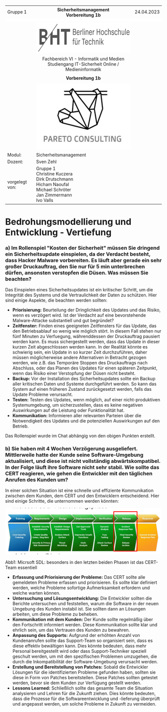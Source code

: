   <style>
    table, tr, td {
        border-collapse: collapse !important;
    border: none !important;
}
.centered{
    align:"center";
}
.blank_row
{
    height: 10px !important; /* overwrites any other rules */
    background-color: #FFFFFF;
}
    </style>
   <table width="100%" cellspacing="0" cellpadding="0" style="border:none;">
      <tbody>
        <tr>
          <td>Gruppe 1</td>
          <th>Sicherheitsmanagement<br />Vorbereitung 1b</th>
          <td>24.04.2023</td>
        </tr>
        <tr class="blank_row">
              <td colspan="3"></td>
        </tr>
        <tr>
          <td><br /><br /><br /></td>
          <td align="center">
            <img
              src="./Assets/bht-logo.png"
              style="height:2.66cm;width:11.4cm;"
            />
          </td>
          <td></td>
        </tr>       
        <tr>
          <td></td>
          <td align="center">
            Fachbereich VI - Informatik und Medien<br />Studiengang
            IT-Sicherheit Online / Medieninformatik
          </td>
          <td></td>
        </tr>
        <tr align="center">
          <td></td>
          <td style="font-weight:bold; padding:8px">Vorbereitung 1b</td>
          <td></td>
        </tr>
        <tr>
          <td></td>
          <td align="center">
            <img
              src="./Assets/pareto-logo.jpg"
            style="height:5.6cm;width:8.31cm;"
            />
          </td>
          <td></td>
        </tr>
        <tr>
          <td>Modul:</td>
          <td>Sicherheitsmanagement</td>
          <td></td>
        </tr>
        <tr>
          <td>Dozent:</td>
          <td>Sven Zehl</td>
          <td></td>
        </tr>
        <tr>
          <td>vorgelegt von:</td>
          <td>
            Gruppe 1<br />Christine Kuczera<br />Dirk Drutschmann<br />Hicham
            Naoufal<br />Michael Schröter<br />Jan Zimmermann<br />Ivo Valls
          </td>
          <td></td>
        </tr>
      </tbody>
    </table>
<div style="page-break-after: always">
</div>

<h1>Bedrohungsmodellierung und Entwicklung - Vertiefung</h1>

### a) Im Rollenspiel "Kosten der Sicherheit" müssen Sie dringend ein Sicherheitsupdate einspielen, da der Verdacht besteht, dass Hacker Malware vorbereiten. Es läuft aber gerade ein sehr großer Druckauftrag, den Sie nur für 5 min unterbrechen dürfen, ansonsten verstopfen die Düsen. Was müssen Sie beachten?

Das Einspielen eines Sicherheitsupdates ist ein kritischer Schritt, um die Integrität des Systems und die Vertraulichkeit der Daten zu schützen. Hier sind einige Aspekte, die beachten werden sollten:
<ul>
    <li><b>Priorisierung:</b> Beurteilung der Dringlichkeit des Updates und das Risiko, wenn es verzögert wird. Ist der Verdacht auf eine bevorstehende Malware-Attacke substantiell und gut begründet?</li>
    <li><b>Zeitfenster:</b> Finden eines geeigneten Zeitfensters für das Update, das den Betriebsablauf so wenig wie möglich stört. In diesem Fall stehen nur fünf Minuten zu Verfuegung, währenddessen der Druckauftrag pausiert werden kann. Es muss sichergestellt werden, dass das Update in dieser kurzen Zeit abgeschlossen werden kann. In der Realität könnte es schwierig sein, ein Update in so kurzer Zeit durchzuführen, daher müssen möglicherweise andere Alternativen in Betracht gezogen werden, wie z.B. das Temporäre Stoppen des Druckauftrags nach Abschluss, oder das Planen des Updates für einen späteren Zeitpunkt, wenn das Risiko einer Verstopfung der Düsen nicht besteht.</li>
    <li><b>Backup:</b> Vor der Installation des Sicherheitsupdates sollte ein Backup aller kritischen Daten und Systeme durchgeführt werden. So kann das System auf einen früheren Zustand zurückgesetzt werden, falls das Update Probleme verursacht.</li>
    <li><b>Testen:</b> Testen des Updates, wenn möglich, auf einer nicht-produktiven Systemumgebung, um sicherzustellen, dass es keine negativen Auswirkungen auf die Leistung oder Funktionalität hat.</li>
    <li><b>Kommunikation:</b> Informieren aller relevanten Parteien über die Notwendigkeit des Updates und die potenziellen Auswirkungen auf den Betrieb.</li>
</ul>

Das Rollenspiel wurde im Chat abhängig von den obigen Punkten erstellt. 

### b) Sie haben mit 4 Wochen Verzögerung ausgeliefert. Mittlerweile hatte der Kunde seine Software-Umgebung aktualisiert, und diese ist nicht vollständig abwärtskompatibel. In der Folge läuft ihre Software nicht sehr stabil. Wie sollte das CERT reagieren, wie gehen die Entwickler mit den täglichen Anrufen des Kunden um?

In einer solchen Situation ist eine schnelle und effiziente Kommunikation zwischen dem Kunden, dem 
CERT und den Entwicklern entscheidend. Hier sind einige Schritte, die unternommen werden könnten:

<img src="Assets/mssdl.png" />
<p>Abb1: Micrsoft SDL: besonders in den letzten beiden Phasen ist das CERT-Team essentiell</p>

<ul>
    <li><b>Erfassung und Priorisierung der Probleme:</b> Das CERT sollte alle gemeldeten Probleme erfassen und priorisieren. Es sollte klar definiert werden, welche Probleme sofortige Aufmerksamkeit erfordern und welche warten können.</li>
    <li><b>Untersuchung und Lösungsentwicklung:</b> Die Entwickler sollten die Berichte untersuchen und feststellen, warum die Software in der neuen Umgebung des Kunden instabil ist. Sie sollten dann an Lösungen arbeiten, um diese Probleme zu beheben.</li>
    <li><b>Kommunikation mit dem Kunden:</b> Der Kunde sollte regelmäßig über den Fortschritt informiert werden. Diese Kommunikation sollte klar und ehrlich sein, um das Vertrauen des Kunden zu bewahren.</li>
    <li><b>Anpassung des Supports:</b> Aufgrund der erhöhten Anzahl von Kundenanrufen sollte das Support-Team so organisiert sein, dass es diese effektiv bewältigen kann. Dies könnte bedeuten, dass mehr Personal bereitgestellt wird oder dass Support-Techniker speziell geschult werden, um mit den spezifischen Problemen umzugehen, die durch die Inkompatibilität der Software-Umgebung verursacht werden.</li>
    <li><b>Erstellung und Bereitstellung von Patches:</b> Sobald die Entwickler Lösungen für die identifizierten Probleme gefunden haben, sollten sie diese in Form von Patches bereitstellen. Diese Patches sollten getestet werden, bevor sie dem Kunden zur Verfügung gestellt werden.</li>
    <li><b>Lessons Learned:</b> Schließlich sollte das gesamte Team die Situation analysieren und Lehren für die Zukunft ziehen. Dies könnte bedeuten, dass die Prozesse für die Softwareentwicklung und -lieferung überprüft und angepasst werden, um solche Probleme in Zukunft zu vermeiden.</li>
</ul>
